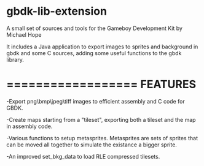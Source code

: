 gbdk-lib-extension
==================

A small set of sources and tools for the Gameboy Development Kit by Michael Hope


It includes a Java application to export images to sprites and background in gbdk and some C sources, adding some useful functions to the gbdk library.


==================
FEATURES
==================

-Export png\bmp\jpeg\tiff images to efficient assembly and C code for GBDK.

-Create maps starting from a "tileset", exporting both a tileset and the map in assembly code.

-Various functions to setup metasprites. Metasprites are sets of sprites that can be moved all together to simulate the existance a bigger sprite.

-An improved set_bkg_data to load RLE compressed tilesets.

